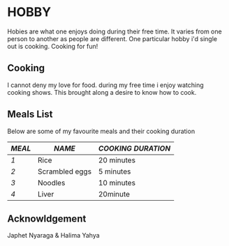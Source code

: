 # HOBBY
Hobies are what one enjoys doing during their free time. It varies from one person to another as people are different. One particular hobby i'd single out is cooking. Cooking for fun!

## Cooking
I cannot deny my love for food. during my free time i enjoy watching cooking shows. This brought along a desire to know how to cook.

## Meals List
Below are some of my favourite meals and their cooking duration

*MEAL*| *NAME* | *COOKING DURATION*
---|---|---
*1*|Rice| 20 minutes|
*2*|Scrambled eggs | 5 minutes|
*3*|Noodles|10 minutes|
*4*|Liver|20minute|

## Acknowldgement
Japhet Nyaraga & Halima Yahya